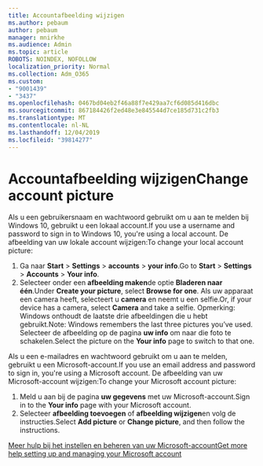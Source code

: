 ```yaml
---
title: Accountafbeelding wijzigen
ms.author: pebaum
author: pebaum
manager: mnirkhe
ms.audience: Admin
ms.topic: article
ROBOTS: NOINDEX, NOFOLLOW
localization_priority: Normal
ms.collection: Adm_O365
ms.custom:
- "9001439"
- "3437"
ms.openlocfilehash: 0467bd04eb2f46a88f7e429aa7cf6d085d416dbc
ms.sourcegitcommit: 867184426f2ed48e3e845544d7ce185d731c2fb3
ms.translationtype: MT
ms.contentlocale: nl-NL
ms.lasthandoff: 12/04/2019
ms.locfileid: "39814277"
---
```

# <a name="change-account-picture"></a><span data-ttu-id="9f755-102">Accountafbeelding wijzigen</span><span class="sxs-lookup"><span data-stu-id="9f755-102">Change account picture</span></span>

<span data-ttu-id="9f755-103">Als u een gebruikersnaam en wachtwoord gebruikt om u aan te melden bij Windows 10, gebruikt u een lokaal account.</span><span class="sxs-lookup"><span data-stu-id="9f755-103">If you use a username and password to sign in to Windows 10, you're using a local account.</span></span> <span data-ttu-id="9f755-104">De afbeelding van uw lokale account wijzigen:</span><span class="sxs-lookup"><span data-stu-id="9f755-104">To change your local account picture:</span></span>

1. <span data-ttu-id="9f755-105">Ga naar **Start** > **Settings** > **accounts** > **your info**.</span><span class="sxs-lookup"><span data-stu-id="9f755-105">Go to **Start** > **Settings** > **Accounts** > **Your info**.</span></span>
2. <span data-ttu-id="9f755-106">Selecteer onder een **afbeelding maken**de optie **Bladeren naar één**.</span><span class="sxs-lookup"><span data-stu-id="9f755-106">Under **Create your picture**, select **Browse for one**.</span></span> <span data-ttu-id="9f755-107">Als uw apparaat een camera heeft, selecteert u **camera** en neemt u een selfie.</span><span class="sxs-lookup"><span data-stu-id="9f755-107">Or, if your device has a camera, select **Camera** and take a selfie.</span></span> 
    <span data-ttu-id="9f755-108">Opmerking: Windows onthoudt de laatste drie afbeeldingen die u hebt gebruikt.</span><span class="sxs-lookup"><span data-stu-id="9f755-108">Note: Windows remembers the last three pictures you’ve used.</span></span> <span data-ttu-id="9f755-109">Selecteer de afbeelding op de pagina **uw info** om naar die foto te schakelen.</span><span class="sxs-lookup"><span data-stu-id="9f755-109">Select the picture on the **Your info** page to switch to that one.</span></span>

<span data-ttu-id="9f755-110">Als u een e-mailadres en wachtwoord gebruikt om u aan te melden, gebruikt u een Microsoft-account.</span><span class="sxs-lookup"><span data-stu-id="9f755-110">If you use an email address and password to sign in, you're using a Microsoft account.</span></span> <span data-ttu-id="9f755-111">De afbeelding van uw Microsoft-account wijzigen:</span><span class="sxs-lookup"><span data-stu-id="9f755-111">To change your Microsoft account picture:</span></span>

1. <span data-ttu-id="9f755-112">Meld u aan bij de pagina **uw gegevens** met uw Microsoft-account.</span><span class="sxs-lookup"><span data-stu-id="9f755-112">Sign in to the **Your info** page with your Microsoft account.</span></span>
2. <span data-ttu-id="9f755-113">Selecteer **afbeelding toevoegen** of **afbeelding wijzigen**en volg de instructies.</span><span class="sxs-lookup"><span data-stu-id="9f755-113">Select **Add picture** or **Change picture**, and then follow the instructions.</span></span>

[<span data-ttu-id="9f755-114">Meer hulp bij het instellen en beheren van uw Microsoft-account</span><span class="sxs-lookup"><span data-stu-id="9f755-114">Get more help setting up and managing your Microsoft account</span></span>](https://support.microsoft.com/products/microsoft-account?category=manage-account)